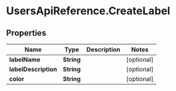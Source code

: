 # UsersApiReference.CreateLabel

## Properties

Name | Type | Description | Notes
------------ | ------------- | ------------- | -------------
**labelName** | **String** |  | [optional] 
**labelDescription** | **String** |  | [optional] 
**color** | **String** |  | [optional] 


